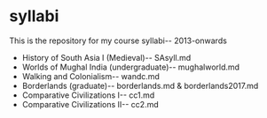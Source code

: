 syllabi
=======

This is the repository for my course syllabi-- 2013-onwards
* History of South Asia I (Medieval)-- SAsyll.md
* Worlds of Mughal India (undergraduate)-- mughalworld.md
* Walking and Colonialism-- wandc.md
* Borderlands (graduate)-- borderlands.md & borderlands2017.md
* Comparative Civilizations I-- cc1.md
* Comparative Civilizations II-- cc2.md
